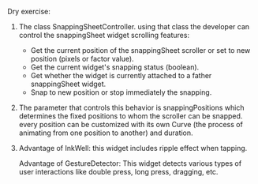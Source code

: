 Dry exercise:

1. The class SnappingSheetController. 
   using that class the developer can control the snappingSheet widget scrolling features:
   - Get the current position of the snappingSheet scroller or set to new position (pixels or factor value).
   - Get the current widget's snapping status (boolean).
   - Get whether the widget is currently attached to a father snappingSheet widget.
   - Snap to new position or stop immediately the snapping.  
   
2. The parameter that controls this behavior is snappingPositions which determines the
   fixed positions to whom the scroller can be snapped. every position can be customized
   with its own Curve (the process of animating from one position to another) and duration.
    
3. Advantage of InkWell:
   this widget includes ripple effect when tapping.

   Advantage of GestureDetector:
   This widget detects various types of user interactions like double press, long press, dragging, etc. 